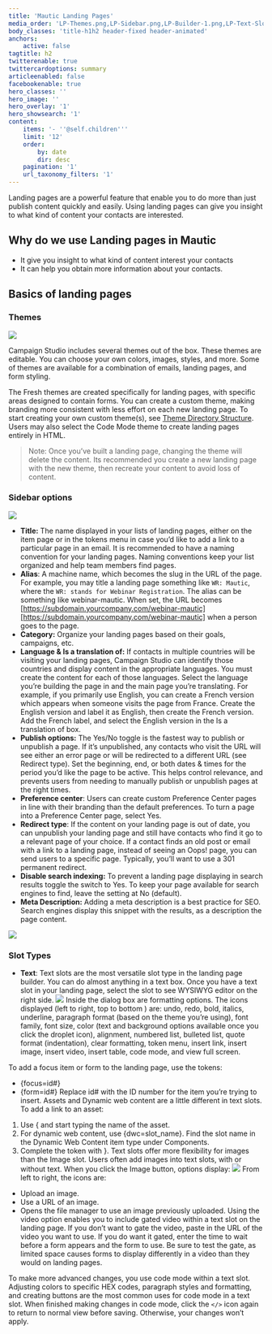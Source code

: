 ```yaml
---
title: 'Mautic Landing Pages'
media_order: 'LP-Themes.png,LP-Sidebar.png,LP-Builder-1.png,LP-Text-Slot.png,Image-options.jpg'
body_classes: 'title-h1h2 header-fixed header-animated'
anchors:
    active: false
tagtitle: h2
twitterenable: true
twittercardoptions: summary
articleenabled: false
facebookenable: true
hero_classes: ''
hero_image: ''
hero_overlay: '1'
hero_showsearch: '1'
content:
    items: '- ''@self.children'''
    limit: '12'
    order:
        by: date
        dir: desc
    pagination: '1'
    url_taxonomy_filters: '1'
---
```


Landing pages are a powerful feature that enable you to do more than just publish content quickly and easily. Using landing pages can give you insight to what kind of content your contacts are interested.


## Why do we use Landing pages in Mautic
* It give you insight to what kind of content interest your contacts
* It can help you obtain more information about your contacts.

## Basics of landing pages
### Themes
![](LP-Themes.png)

Campaign Studio includes several themes out of the box. These themes are editable. You can choose your own colors, images, styles, and more. Some of themes are available for a combination of emails, landing pages, and form styling.

The Fresh themes are created specifically for landing pages, with specific areas designed to contain forms. You can create a custom theme, making branding more consistent with less effort on each new landing page. To start creating your own custom theme(s), see [Theme Directory Structure][Theme Directory Structure]. Users may also select the Code Mode theme to create landing pages entirely in HTML.

> Note: Once you’ve built a landing page, changing the theme will delete the content. Its recommended you create a new landing page with the new theme, then recreate your content to avoid loss of content.

### Sidebar options
![](LP-Sidebar.png)

* **Title:** The name displayed in your lists of landing pages, either on the item page or in the tokens menu in case you’d like to add a link to a particular page in an email. It is recommended to have a naming convention for your landing pages. Naming conventions keep your list organized and help team members find pages.
* **Alias**:  A machine name, which becomes the slug in the URL of the page. For example, you may title a landing page something like `WR: Mautic`, where the `WR: stands for Webinar Registration`. The alias can be something like webinar-mautic. When set, the URL becomes [https://subdomain.yourcompany.com/webinar-mautic][https://subdomain.yourcompany.com/webinar-mautic] when a person goes to the page.
* **Category:** Organize your landing pages based on their goals, campaigns, etc. 
* **Language & Is a translation of:** If contacts in multiple countries will be visiting your landing pages, Campaign Studio can identify those countries and display content in the appropriate languages. You must create the content for each of those languages. Select the language you’re building the page in and the main page you’re translating. For example, if you primarily use English, you can create a French version which appears when someone visits the page from France. Create the English version and label it as English, then create the French version. Add the French label, and select the English version in the Is a translation of box.
* **Publish options:** The Yes/No toggle is the fastest way to publish or unpublish a page. If it’s unpublished, any contacts who visit the URL will see either an error page or will be redirected to a different URL (see Redirect type). Set the beginning, end, or both dates & times for the period you’d like the page to be active. This helps control relevance, and prevents users from needing to manually publish or unpublish pages at the right times.
* **Preference center**: Users can create custom Preference Center pages in line with their branding than the default preferences.  To turn a page into a Preference Center page, select Yes.
* **Redirect type**: If the content on your landing page is out of date, you can unpublish your landing page and still have contacts who find it go to a relevant page of your choice. If a contact finds an old post or email with a link to a landing page, instead of seeing an Oops! page, you can send users to a specific page. Typically, you’ll want to use a 301 permanent redirect.
* **Disable search indexing:** To prevent a landing page displaying in search results toggle the switch to Yes. To keep your page available for search engines to find, leave the setting at No (default).
* **Meta Description:** Adding a meta description is a best practice for SEO. Search engines display this snippet with the results, as a description the page content.

![](LP-Builder-1.png)
### Slot Types
* **Text**: Text slots are the most versatile slot type in the landing page builder. You can do almost anything in a text box. Once you have a text slot in your landing page, select the slot to see WYSIWYG editor on the right side.
![](LP-Text-Slot.png)
Inside the dialog box are formatting options. The icons displayed (left to right, top to bottom ) are: undo, redo, bold, italics, underline, paragraph format (based on the theme you’re using), font family, font size, color (text and background options available once you click the droplet icon), alignment, numbered list, bulleted list, quote format (indentation), clear formatting, token menu, insert link, insert image, insert video, insert table, code mode, and view full screen.

To add a focus item or form to the landing page, use the tokens:
* {focus=id#}
* {form=id#}
Replace id# with the ID number for the item you’re trying to insert. Assets and Dynamic web content are a little different in text slots. To add a link to an asset:
1. Use { and start typing the name of the asset.
2. For dynamic web content, use {dwc=slot_name}. Find the slot name in the Dynamic Web Content item type under Components.
3. Complete the token with }.
Text slots offer more flexibility for images than the Image slot. Users often add images into text slots, with or without text. When you click the Image button, options display:
![](Image-options.jpg)
From left to right, the icons are:
* Upload an image.
* Use a URL of an image.
* Opens the file manager to use an image previously uploaded.
Using the video option enables you to include gated video within a text slot on the landing page. If you don’t want to gate the video, paste in the URL of the video you want to use. If you do want it gated, enter the time to wait before a form appears and the form to use. Be sure to test the gate, as limited space causes forms to display differently in a video than they would on landing pages.

To make more advanced changes, you use code mode within a text slot. Adjusting colors to specific HEX codes, paragraph styles and formatting, and creating buttons are the most common uses for code mode in a text slot. When finished making changes in code mode, click the `</>` icon again to return to normal view before saving. Otherwise, your changes won’t apply.








[Theme Directory Structure]: <https://developer.mautic.org/#themes>
[https://subdomain.yourcompany.com/webinar-mautic]: <https://subdomain.yourcompany.com/webinar-mautic>